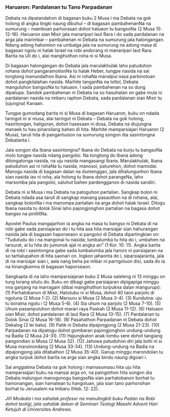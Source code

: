 ### Haruaron: Pardalanan tu Tano Parpadanan

Debata na dipatandahon di bagasan buku 2 Musa i ma Debata na gok holong di angka tingki naung dibuhul – di bagasan pambahenanNa na sumurung – mamboan parhorasan dohot haluaon tu bangsoNa (2 Musa 15: 12-16). Haruaron sian Misir jala manaripari laut Rara i do sada pardalanan na arga jala marimbar – pambahenan ni Debata na sumurung jala halongangan. Ndang adong hahomion na umbalga jala na sumurung na adong masa di bagasan ngolu ni halak Israel na robi andorang ni manaripari laut Rara. Barita na Uli do i, alai mangihuthon roha ni si Musa.

Di bagasan halongangan do Debata jala marulakhulak laho patuduhon rohana dohot pangaramotionNa tu halak Heber, tungpe nasida na sai tongtong manundalhon Ibana. Asi ni rohaNa manalpui nasa parbinotoan dohot pangkilalahan nasida. Marhite tanganNa na toltol, Debata manguluhon bangsoNa tu haluaon. I sada pambahenan na so dung dipatupa. Sandok pambahenan ni Debata na so hasuhatan on gabe mula ni pardalanan nasida na imbaru raphon Debata, sada pardalanan sian Misir tu (ujungna) Kanaan.

Tungpe gumodang barita ni si Musa di bagasan Haruaron, buku on ndada taringot ni si musa, alai taringot ni Debata – Debata na gok holong, hasintongan, hatigoran, dohot hasesaan ni dosa, Debata na diujungna manaek tu hau pinarsilang bahen di hita. Marhite mamparsiajari Haruaron (2 Musa), taruli hita di pangantusion na sumurung songon dia sasintongna Debatanta i.

Jala songon dia Ibana sasintongna? Ibana do Debata na burju tu bangsoNa molo tungpe nasida ndang pangoloi. Na tongtong do Ibana adong ditongatonga nasida, na uju nasida mangasangi Ibana. Marulakhulak, Ibana patuduhon asi ni rohaNa tu nasida, manosoi, paturehon, dohot mamodai. Manogu nasida di bagasan dalan na dumenggan, jala dihalungunhon Ibana sian nasida ias ni roha, ala holong tu Ibana dohot parangeNa, laho marsomba jala pangoloi, saluhut bahen pardengganon di nasida sandiri.

Debata ni si Musa i ma Debata na patoguhon partalian. Sangkap bolon ni Debata ndada asa taruli di sangkap manang pasauthon na di rohana, alai, sangkap bolonNa i ma manompa partalian na arga dohot halak Israel. Ditogu Ibana nasida tu dolok Sinai laho pajongjonghon partalian na bagasa dohot bangso na pinillitNa.

Apostel Paulus mangajarhon ia angka na masa tu bangso ni Debata di na robi gabe sada parsiajaran do i tu hita asa hita marsiajar sian hahurangan nasida jala di bagasan haporseaon si pangoloi di Debata dipartingkian on: “Tudutudu do i na mangonai tu nasida; lumbalumba tu hita do i, umbahen na tarsurat, ai tu hita do jumonok ajal ni angka ari” (1 Kor. 10: 11). Angka barita di na robi i sasintongna gabe sada lumbalumba jala haroro ni parsiajaran na so tarhalupahon di hita saonari on. Ingkon jahaonta do i, siparsiajaranta, jala di na marsiajar sian i, aala nang beha pe imbar ni parngoluon disi, sada do ia na hinangkamna di bagasan haporseaon.

Sangkapta di na laho mamparsiajaran buku 2 Musa saleleng ni 13 minggu on tung torang situtu do. Buku on dibagi gabe parsiajaran dipigapiga minggu nna ganjang na marragam (dibai mangihuthon turpukna dalan mangurupi): (1) Parhatobanon di Misir, Hatutubu ni si Musa, dohot 40 taon parjolo di ngoluna (2 Musa 1-2). (2) Marsuru si Musa (2 Musa 3-4). (3) Rundutna: uju tu boratna ngolu i (2 Musa 5-6). (4) Sia uhum na parjolo (2 Musa 7-10). (5) Uhum pasampuluhon dohot marari raya Paskah (2 Musa 11-12). (6) Haluaon sian Misir, dohot pardalanan di laut Rara (2 Musa 13-15). (7) Pardalanan tu Dolok Sinai (2 Musa 16-18). (8) Pasahathon Parpadanan ni Debata dohot Dekalog (2 lei batu). (9) Patik ni Debata dipajongjong (2 Musa 21-23). (10) Parpadanan na dipatogu dohot gombaran pajongjonghon undung-undung na Badia (2 Musa 24-31). (11) Hajungkaton anak lombu sere dohot tangiang pangondian si Musa (2 Musa 32). (12) Jahowa patuduhon diri jala bohi ni si Musa marsinondang (2 Musa 33-34). (13) Undung-undung na Badia na dipajongjong jala ditabalhon (2 Musa 35-40). Ganup minggu marondolan tu angka turpuk dohot barita na arga sian angka bindu naung digoari i.

Sai anggiatma Debata na gok holong i mamasumasu hita uju hita mamparsiajari buku na mansai arga on, na paingothon hita songon dia Debata malungun manogunogu bangsoNa sian parhatobanon borhat tu hamonangan, sian hamatean tu hangoluan, jala sian tano parhorsihan borhat tu Jerusalem na Imbaru (Heb. 12: 22).

_Jiří Moskala i ma sahalak profesor na manulingkiti buku Padan na Robi dohot teoligi, jala sahalak dekan di Seminari Teologi Masehi Advent Hari Ketujuh di Universitas Andrews._